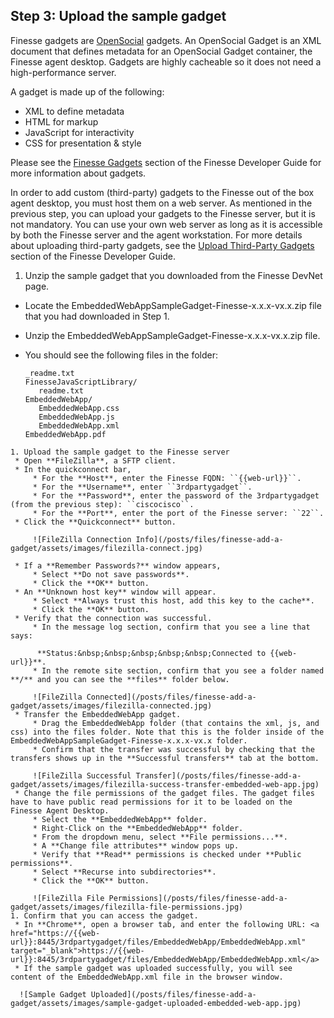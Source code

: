 ## Step 3: Upload the sample gadget

Finesse gadgets are <a href="https://en.wikipedia.org/wiki/OpenSocial" target="_blank">OpenSocial</a> gadgets. An OpenSocial Gadget is an XML document that defines metadata for an OpenSocial Gadget container, the Finesse agent desktop. Gadgets are highly cacheable so it does not need a high-performance server.

A gadget is made up of the following:
 * XML to define metadata
 * HTML for markup
 * JavaScript for interactivity
 * CSS for presentation & style

Please see the <a href="https://developer.cisco.com/docs/finesse/#finesse-gadgets" target="_blank">Finesse Gadgets</a> section of the Finesse Developer Guide for more information about gadgets.

In order to add custom (third-party) gadgets to the Finesse out of the box agent desktop, you must host them on a web server. As mentioned in the previous step, you can upload your gadgets to the Finesse server, but it is not mandatory. You can use your own web server as long as it is accessible by both the Finesse server and the agent workstation. For more details about uploading third-party gadgets, see the <a href="https://developer.cisco.com/docs/finesse/#upload-third-party-gadgets" target="_blank">Upload Third-Party Gadgets</a> section of the Finesse Developer Guide.

1. Unzip the sample gadget that you downloaded from the Finesse DevNet page.
 * Locate the EmbeddedWebAppSampleGadget-Finesse-x.x.x-vx.x.zip file that you had downloaded in Step 1.
 * Unzip the EmbeddedWebAppSampleGadget-Finesse-x.x.x-vx.x.zip file.
 * You should see the following files in the folder:
 
     ```
	 _readme.txt
	 FinesseJavaScriptLibrary/
		readme.txt
	 EmbeddedWebApp/
		EmbeddedWebApp.css
		EmbeddedWebApp.js
		EmbeddedWebApp.xml
	 EmbeddedWebApp.pdf
```
1. Upload the sample gadget to the Finesse server
 * Open **FileZilla**, a SFTP client.
 * In the quickconnect bar,
     * For the **Host**, enter the Finesse FQDN: ``{{web-url}}``.
     * For the **Username**, enter ``3rdpartygadget``.
     * For the **Password**, enter the password of the 3rdpartygadget (from the previous step): ``ciscocisco``.
     * For the **Port**, enter the port of the Finesse server: ``22``.
 * Click the **Quickconnect** button.

     ![FileZilla Connection Info](/posts/files/finesse-add-a-gadget/assets/images/filezilla-connect.jpg)

 * If a **Remember Passwords?** window appears,
     * Select **Do not save passwords**.
     * Click the **OK** button.
 * An **Unknown host key** window will appear.
     * Select **Always trust this host, add this key to the cache**.
     * Click the **OK** button.
 * Verify that the connection was successful.
     * In the message log section, confirm that you see a line that says:

      **Status:&nbsp;&nbsp;&nbsp;&nbsp;&nbsp;Connected to {{web-url}}**.
     * In the remote site section, confirm that you see a folder named **/** and you can see the **files** folder below.

     ![FileZilla Connected](/posts/files/finesse-add-a-gadget/assets/images/filezilla-connected.jpg)
 * Transfer the EmbeddedWebApp gadget.
     * Drag the EmbeddedWebApp folder (that contains the xml, js, and css) into the files folder. Note that this is the folder inside of the EmbeddedWebAppSampleGadget-Finesse-x.x.x-vx.x folder.
     * Confirm that the transfer was successful by checking that the transfers shows up in the **Successful transfers** tab at the bottom.

     ![FileZilla Successful Transfer](/posts/files/finesse-add-a-gadget/assets/images/filezilla-success-transfer-embedded-web-app.jpg)
 * Change the file permissions of the gadget files. The gadget files have to have public read permissions for it to be loaded on the Finesse Agent Desktop.
     * Select the **EmbeddedWebApp** folder.
     * Right-Click on the **EmbeddedWebApp** folder.
     * From the dropdown menu, select **File permissions...**.
     * A **Change file attributes** window pops up.
     * Verify that **Read** permissions is checked under **Public permissions**.
     * Select **Recurse into subdirectories**.
     * Click the **OK** button.

     ![FileZilla File Permissions](/posts/files/finesse-add-a-gadget/assets/images/filezilla-file-permissions.jpg)
1. Confirm that you can access the gadget.
 * In **Chrome**, open a browser tab, and enter the following URL: <a href="https://{{web-url}}:8445/3rdpartygadget/files/EmbeddedWebApp/EmbeddedWebApp.xml" target="_blank">https://{{web-url}}:8445/3rdpartygadget/files/EmbeddedWebApp/EmbeddedWebApp.xml</a>
 * If the sample gadget was uploaded successfully, you will see content of the EmbeddedWebApp.xml file in the browser window.

  ![Sample Gadget Uploaded](/posts/files/finesse-add-a-gadget/assets/images/sample-gadget-uploaded-embedded-web-app.jpg)
 